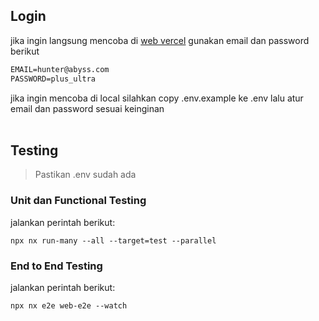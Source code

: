 ## Login
jika ingin langsung mencoba di [web vercel](https://zot-envelope.vercel.app/) gunakan email dan password berikut
```md
EMAIL=hunter@abyss.com
PASSWORD=plus_ultra
```
jika ingin mencoba di local silahkan copy .env.example ke .env lalu atur email dan password sesuai keinginan
<br/>
<br/>
## Testing
> Pastikan .env sudah ada
### Unit dan Functional Testing
jalankan perintah berikut:
```
npx nx run-many --all --target=test --parallel
```
### End to End Testing
jalankan perintah berikut:
```
npx nx e2e web-e2e --watch
```